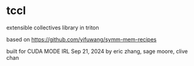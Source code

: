 # tccl
extensible collectives library in triton

based on https://github.com/yifuwang/symm-mem-recipes

built for CUDA MODE IRL Sep 21, 2024 by eric zhang, sage moore, clive chan
